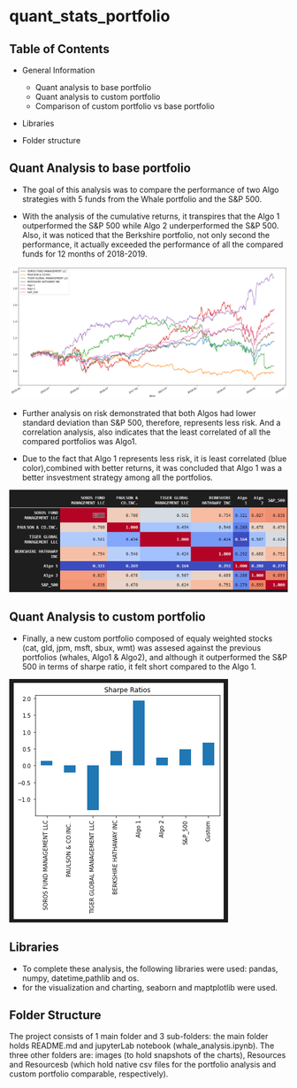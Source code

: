 # quant_stats_portfolio

## Table of Contents

* General Information
     * Quant analysis to base portfolio
     * Quant analysis to custom portfolio
     * Comparison of custom portfolio vs base portfolio

* Libraries
* Folder structure

## Quant Analysis to base portfolio

* The goal of this analysis was to compare the performance of two Algo strategies with 5 funds from the Whale portfolio and the S&P 500.

* With the analysis of the cumulative returns, it transpires that the Algo 1 outperformed the S&P 500 while Algo 2 underperformed the S&P 500. Also, it was noticed that the Berkshire portfolio, not only second the performance, it actually exceeded the performance of all the compared funds for 12 months of 2018-2019. 

![Cummulative returns base portfolio](Images/Algos_whales_sp500_performance.png)

* Further analysis on risk demonstrated that both Algos had lower standard deviation than S&P 500, therefore, represents less risk. And a correlation analysis, also indicates that the least correlated of all the compared portfolios was Algo1. 

* Due to the fact that Algo 1 represents less risk, it is least correlated (blue color),combined with better returns, it was concluded that Algo 1 was a better insvestment strategy among all the portfolios.


![Correlations base portfolio](Images/correlation_base.png)

## Quant Analysis to custom portfolio

* Finally, a new custom portfolio composed of equaly weighted stocks (cat, gld, jpm, msft, sbux, wmt) was assesed against the previous portfolios (whales, Algo1 & Algo2), and although it outperformed the S&P 500 in terms of sharpe ratio, it felt short compared to the Algo 1.

![Sharpe Ratio](Images/Sharpe_ratios_all.png)

## Libraries

* To complete these analysis, the following libraries were used: pandas, numpy, datetime,pathlib and os. 
* for the visualization and charting, seaborn and maptplotlib were used.

## Folder Structure

The project consists of 1 main folder and 3 sub-folders: the main folder holds README.md and jupyterLab notebook (whale_analysis.ipynb). The three other folders are: images (to hold snapshots of the charts), Resources and Resourcesb (which hold native csv files for the portfolio analysis and custom portfolio comparable, respectively).




